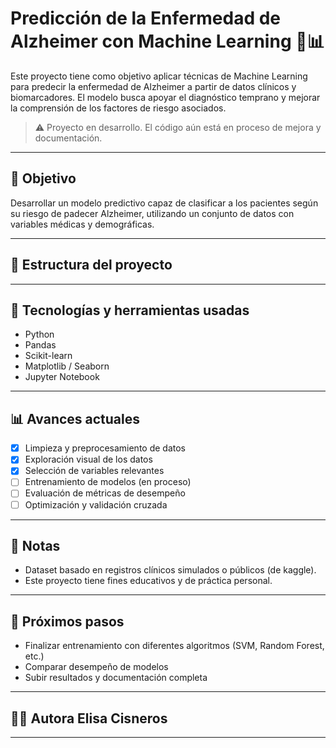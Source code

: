 # Predicción de la Enfermedad de Alzheimer con Machine Learning 🧠📊

Este proyecto tiene como objetivo aplicar técnicas de Machine Learning para predecir la enfermedad de Alzheimer a partir de datos clínicos y biomarcadores.
El modelo busca apoyar el diagnóstico temprano y mejorar la comprensión de los factores de riesgo asociados.

> ⚠ Proyecto en desarrollo. El código aún está en proceso de mejora y documentación.

---

## 🧪 Objetivo

Desarrollar un modelo predictivo capaz de clasificar a los pacientes según su riesgo de padecer Alzheimer, utilizando un conjunto de datos con variables médicas y demográficas.

---

## 📁 Estructura del proyecto
---

## 🧠 Tecnologías y herramientas usadas

- Python
- Pandas
- Scikit-learn
- Matplotlib / Seaborn
- Jupyter Notebook

---

## 📊 Avances actuales

- [x] Limpieza y preprocesamiento de datos
- [x] Exploración visual de los datos
- [x] Selección de variables relevantes
- [ ] Entrenamiento de modelos (en proceso)
- [ ] Evaluación de métricas de desempeño
- [ ] Optimización y validación cruzada

---

## 📌 Notas

- Dataset basado en registros clínicos simulados o públicos (de kaggle).
- Este proyecto tiene fines educativos y de práctica personal.

---

## 🚀 Próximos pasos

- Finalizar entrenamiento con diferentes algoritmos (SVM, Random Forest, etc.)
- Comparar desempeño de modelos
- Subir resultados y documentación completa

---

## 🧑‍💻 Autora Elisa Cisneros

---
